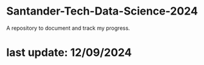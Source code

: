 # Santander-Tech-Data-Science-2024

A repository to document and track my progress.

# last update: 12/09/2024

